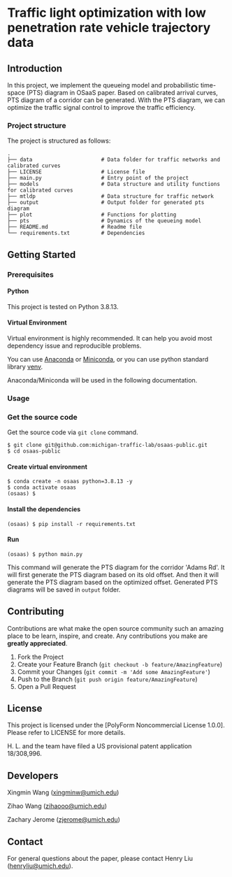 # Traffic light optimization with low penetration rate vehicle trajectory data

## Introduction

In this project, we implement the queueing model and probabilistic time-space
(PTS) diagram in OSaaS paper.
Based on calibrated arrival curves, PTS diagram of a corridor can be generated.
With the PTS diagram, we can optimize the traffic signal control to improve the
traffic efficiency.


### Project structure

The project is structured as follows:

```plain
.
├── data                      # Data folder for traffic networks and calibrated curves
├── LICENSE                   # License file
├── main.py                   # Entry point of the project
├── models                    # Data structure and utility functions for calibrated curves
├── mtldp                     # Data structure for traffic network
├── output                    # Output folder for generated pts diagram
├── plot                      # Functions for plotting 
├── pts                       # Dynamics of the queueing model
├── README.md                 # Readme file
└── requirements.txt          # Dependencies
```

## Getting Started

### Prerequisites

#### Python

This project is tested on Python 3.8.13.

#### Virtual Environment

Virtual environment is highly recommended. It can help you
avoid most dependency issue and reproducible problems.

You can use [Anaconda](https://docs.anaconda.com/anaconda/install/index.html)
or [Miniconda](https://docs.conda.io/en/latest/miniconda.html), or you can use python
standard library [venv](https://docs.python.org/3.8/library/venv.html).

Anaconda/Miniconda will be used in the following documentation.

### Usage

### Get the source code

Get the source code via `git clone` command.
```shell
$ git clone git@github.com:michigan-traffic-lab/osaas-public.git
$ cd osaas-public
```

#### Create virtual environment

```shell
$ conda create -n osaas python=3.8.13 -y
$ conda activate osaas
(osaas) $
```

#### Install the dependencies

```shell
(osaas) $ pip install -r requirements.txt
```

#### Run

```shell
(osaas) $ python main.py
```

This command will generate the PTS diagram for the corridor 'Adams Rd'.
It will first generate the PTS diagram based on its old offset. And then it will
generate the PTS diagram based on the optimized offset. Generated PTS diagrams
will be saved in `output` folder.

## Contributing

Contributions are what make the open source community such an amazing place to be learn, inspire, and create. Any contributions you make are **greatly appreciated**.

1. Fork the Project
2. Create your Feature Branch (`git checkout -b feature/AmazingFeature`)
3. Commit your Changes (`git commit -m 'Add some AmazingFeature'`)
4. Push to the Branch (`git push origin feature/AmazingFeature`)
5. Open a Pull Request

## License

This project is licensed under the [PolyForm Noncommercial License 1.0.0]. Please refer to LICENSE for more details.

H. L. and the team have filed a US provisional patent application 18/308,996.

## Developers

Xingmin Wang (xingminw@umich.edu)

Zihao Wang (zihaooo@umich.edu)

Zachary Jerome (zjerome@umich.edu)


## Contact

For general questions about the paper, please contact Henry Liu (henryliu@umich.edu).